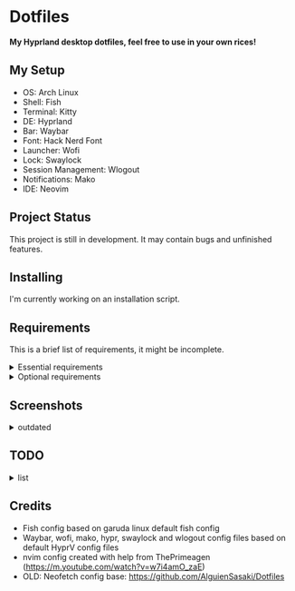 # Dotfiles

**My Hyprland desktop dotfiles, feel free to use in your own rices!**


## My Setup

* OS: Arch Linux
* Shell: Fish
* Terminal: Kitty
* DE: Hyprland
* Bar: Waybar
* Font: Hack Nerd Font
* Launcher: Wofi
* Lock: Swaylock
* Session Management: Wlogout
* Notifications: Mako
* IDE: Neovim


## Project Status

This project is still in development. It may contain bugs and unfinished features.


## Installing

I'm currently working on an installation script.


## Requirements

This is a brief list of requirements, it might be incomplete.

<details>
<summary>Essential requirements</summary>

* hyprland
* kitty
* waybar
* mako
* swaylock-effects
* wofi
* hyprpaper
* playerctl
* libnotify
* nerd-fonts
* python3
* python-psutil
</details>

<details>
<summary>Optional requirements</summary>

* neovim
* fastfetch
* fish
</details>


## Screenshots

<details>
<summary>outdated</summary>

![Coding Setup](https://github.com/tpaau-17DB/Dotfiles/blob/main/screenshots/nvim-setup.png?raw=true)
Neovim Setup


![Fastfetch](https://github.com/tpaau-17DB/Dotfiles/blob/main/screenshots/fastfetch-config.png?raw=true)
Fastfetch
</details>


## TODO

<details>
<summary>list</summary>

* Add an installation script
* Make sure requirements list is complete
</details>


## Credits

* Fish config based on garuda linux default fish config
* Waybar, wofi, mako, hypr, swaylock and wlogout config files based on default HyprV config files
* nvim config created with help from ThePrimeagen (https://m.youtube.com/watch?v=w7i4amO_zaE)
* OLD: Neofetch config base: https://github.com/AlguienSasaki/Dotfiles

